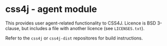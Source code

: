 # css4j - agent module

This provides user agent-related functionality to CSS4J. Licence is BSD 3-clause, but includes a file with another licence (see `LICENSES.txt`).

Refer to the `css4j` or `css4j-dist` repositores for build instructions.

